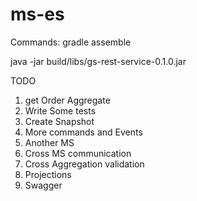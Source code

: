 # ms-es

Commands:
gradle assemble

java -jar build/libs/gs-rest-service-0.1.0.jar

TODO

1) get Order Aggregate
2) Write Some tests
3) Create Snapshot
4) More commands and Events
5) Another MS
6) Cross MS communication
7) Cross Aggregation validation
8) Projections
9) Swagger	
